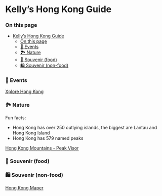 # Kelly’s Hong Kong Guide 

### On this page 
- [Kelly’s Hong Kong Guide](#kellys-hong-kong-guide)
    - [On this page](#on-this-page)
    - [🎪 Events](#-events)
    - [🏞️ Nature](#️-nature)
    - [🍫 Souvenir (food)](#-souvenir-food)
    - [🛍️ Souvenir (non-food)](#️-souvenir-non-food)

### 🎪 Events
[Xplore Hong Kong](https://www.xplorehk.com/)

### 🏞️ Nature
Fun facts:
- Hong Kong has over 250 outlying islands, the biggest are Lantau and Hong Kong Island
- Hong Kong has 579 named peaks

[Hong Kong Mountains - Peak Visor](https://peakvisor.com/range/hong-kong-mountains.html)


### 🍫 Souvenir (food)


### 🛍️ Souvenir (non-food)
[Hong Kong Maper](https://www.hongkongmaper.org/en-tw)
